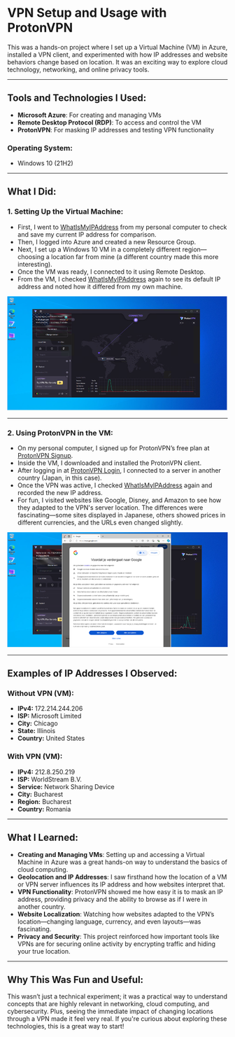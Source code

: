 # VPN Setup and Usage with ProtonVPN

This was a hands-on project where I set up a Virtual Machine (VM) in Azure, installed a VPN client, and experimented with how IP addresses and website behaviors change based on location. It was an exciting way to explore cloud technology, networking, and online privacy tools.

---

## **Tools and Technologies I Used:**
- **Microsoft Azure**: For creating and managing VMs  
- **Remote Desktop Protocol (RDP)**: To access and control the VM  
- **ProtonVPN**: For masking IP addresses and testing VPN functionality  

### **Operating System:**
- Windows 10 (21H2)

---

## **What I Did:**

### 1. Setting Up the Virtual Machine:
- First, I went to [WhatIsMyIPAddress](https://whatismyipaddress.com/) from my personal computer to check and save my current IP address for comparison.  
- Then, I logged into Azure and created a new Resource Group.  
- Next, I set up a Windows 10 VM in a completely different region—choosing a location far from mine (a different country made this more interesting).  
- Once the VM was ready, I connected to it using Remote Desktop.  
- From the VM, I checked [WhatIsMyIPAddress](https://whatismyipaddress.com/) again to see its default IP address and noted how it differed from my own machine.  

![screenshot](https://github.com/Jalal-Hatamleh/Proton-VPN/blob/main/images/1.png?raw=true)

---

### 2. Using ProtonVPN in the VM:
- On my personal computer, I signed up for ProtonVPN’s free plan at [ProtonVPN Signup](https://protonvpn.com/signup).  
- Inside the VM, I downloaded and installed the ProtonVPN client.  
- After logging in at [ProtonVPN Login](https://protonvpn.com/login), I connected to a server in another country (Japan, in this case).  
- Once the VPN was active, I checked [WhatIsMyIPAddress](https://whatismyipaddress.com/) again and recorded the new IP address.  
- For fun, I visited websites like Google, Disney, and Amazon to see how they adapted to the VPN's server location. The differences were fascinating—some sites displayed in Japanese, others showed prices in different currencies, and the URLs even changed slightly.

![screenshot](https://github.com/Jalal-Hatamleh/Proton-VPN/blob/main/images/2.png?raw=true)

---

## **Examples of IP Addresses I Observed:**

### **Without VPN (VM):**
- **IPv4:** 172.214.244.206  
- **ISP:** Microsoft Limited  
- **City:** Chicago  
- **State:** Illinois  
- **Country:** United States  

### **With VPN (VM):**
- **IPv4:** 212.8.250.219  
- **ISP:** WorldStream B.V.  
- **Service:** Network Sharing Device  
- **City:** Bucharest  
- **Region:** Bucharest  
- **Country:** Romania  

---

## **What I Learned:**

- **Creating and Managing VMs**: Setting up and accessing a Virtual Machine in Azure was a great hands-on way to understand the basics of cloud computing.  
- **Geolocation and IP Addresses**: I saw firsthand how the location of a VM or VPN server influences its IP address and how websites interpret that.  
- **VPN Functionality**: ProtonVPN showed me how easy it is to mask an IP address, providing privacy and the ability to browse as if I were in another country.  
- **Website Localization**: Watching how websites adapted to the VPN’s location—changing language, currency, and even layouts—was fascinating.  
- **Privacy and Security**: This project reinforced how important tools like VPNs are for securing online activity by encrypting traffic and hiding your true location.  

---

## **Why This Was Fun and Useful:**

This wasn’t just a technical experiment; it was a practical way to understand concepts that are highly relevant in networking, cloud computing, and cybersecurity. Plus, seeing the immediate impact of changing locations through a VPN made it feel very real. If you're curious about exploring these technologies, this is a great way to start!
